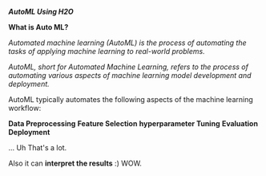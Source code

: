 ***AutoML Using H2O***


**What is Auto ML?**

_Automated machine learning (AutoML) is the process of automating the tasks of applying machine learning to real-world problems._

_AutoML, short for Automated Machine Learning, refers to the process of automating various aspects of machine learning model development and deployment._

AutoML typically automates the following aspects of the machine learning workflow:

**Data Preprocessing**
**Feature Selection**
**hyperparameter Tuning**
**Evaluation**
**Deployment**

... Uh That's a lot.

Also it can **interpret the results** :) WOW.

